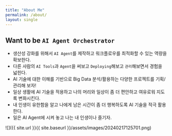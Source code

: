 ```yaml
---
title: "About Me"
permalink: /about/
layout: single
---
```


## Want to be `AI Agent Orchestrator`

- 생산성 강화를 위해서 `AI Agent`를 제작하고 워크플로우를 최적화할 수 있는 역량을 확보한다.
- 다른 사람의 `AI Tools`과 `Agent`을 써보고 `Deploying`해보고 `관리`해보면서 경험을 넓힌다.
- AI 기술에 대한 이해를 기반으로 Big Data 분석/활용하는 다양한 프로젝트를 기획/관리해 보자!
- 일상 생활에 AI 기술을 적용하고 나의 머리와 일상이 좀 더 편안하고 여유로워 지도록 변화시킨다.
- 내 인생이 유한함을 알고 나에게 남은 시간이 좀 더 행복하도록 AI 기술을 적극 활용한다.
- 일은 AI Agent에 시켜 놓고 나는 내 인생이나 즐기자.

![]({{ site.url }}{{ site.baseurl }}/assets/images/20240217125701.png)